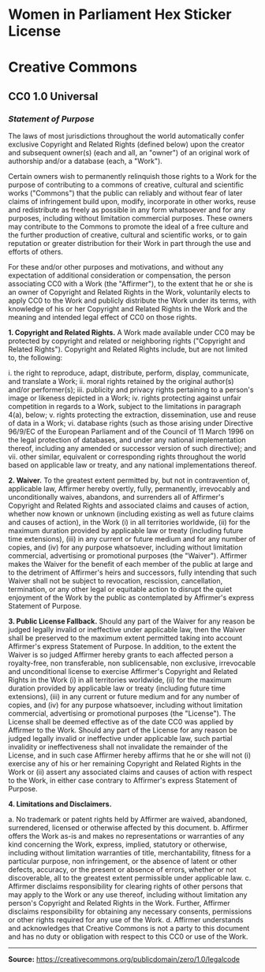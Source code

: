 # Women in Parliament Hex Sticker License

# Creative Commons

## CC0 1.0 Universal

### *Statement of Purpose*

The laws of most jurisdictions throughout the world automatically confer
exclusive Copyright and Related Rights (defined below) upon the creator
and subsequent owner(s) (each and all, an "owner") of an original work
of authorship and/or a database (each, a "Work").

Certain owners wish to permanently relinquish those rights to a Work for
the purpose of contributing to a commons of creative, cultural and
scientific works ("Commons") that the public can reliably and without
fear of later claims of infringement build upon, modify, incorporate in
other works, reuse and redistribute as freely as possible in any form
whatsoever and for any purposes, including without limitation commercial
purposes. These owners may contribute to the Commons to promote the
ideal of a free culture and the further production of creative, cultural
and scientific works, or to gain reputation or greater distribution for
their Work in part through the use and efforts of others.

For these and/or other purposes and motivations, and without any
expectation of additional consideration or compensation, the person
associating CC0 with a Work (the "Affirmer"), to the extent that he or
she is an owner of Copyright and Related Rights in the Work, voluntarily
elects to apply CC0 to the Work and publicly distribute the Work under
its terms, with knowledge of his or her Copyright and Related Rights in
the Work and the meaning and intended legal effect of CC0 on those
rights.

**1. Copyright and Related Rights.** A Work made available under CC0 may
be protected by copyright and related or neighboring rights ("Copyright
and Related Rights"). Copyright and Related Rights include, but are not
limited to, the following:

i.  the right to reproduce, adapt, distribute, perform, display,
    communicate, and translate a Work;
ii. moral rights retained by the original author(s) and/or performer(s);
iii. publicity and privacy rights pertaining to a person's image or
    likeness depicted in a Work;
iv. rights protecting against unfair competition in regards to a Work,
    subject to the limitations in paragraph 4(a), below;
v.  rights protecting the extraction, dissemination, use and reuse of
    data in a Work;
vi. database rights (such as those arising under Directive 96/9/EC of
    the European Parliament and of the Council of 11 March 1996 on the
    legal protection of databases, and under any national implementation
    thereof, including any amended or successor version of such
    directive); and
vii. other similar, equivalent or corresponding rights throughout the
    world based on applicable law or treaty, and any national
    implementations thereof.

**2. Waiver.** To the greatest extent permitted by, but not in
contravention of, applicable law, Affirmer hereby overtly, fully,
permanently, irrevocably and unconditionally waives, abandons, and
surrenders all of Affirmer's Copyright and Related Rights and associated
claims and causes of action, whether now known or unknown (including
existing as well as future claims and causes of action), in the Work (i)
in all territories worldwide, (ii) for the maximum duration provided by
applicable law or treaty (including future time extensions), (iii) in
any current or future medium and for any number of copies, and (iv) for
any purpose whatsoever, including without limitation commercial,
advertising or promotional purposes (the "Waiver"). Affirmer makes the
Waiver for the benefit of each member of the public at large and to the
detriment of Affirmer's heirs and successors, fully intending that such
Waiver shall not be subject to revocation, rescission, cancellation,
termination, or any other legal or equitable action to disrupt the quiet
enjoyment of the Work by the public as contemplated by Affirmer's
express Statement of Purpose.

**3. Public License Fallback.** Should any part of the Waiver for any
reason be judged legally invalid or ineffective under applicable law,
then the Waiver shall be preserved to the maximum extent permitted
taking into account Affirmer's express Statement of Purpose. In
addition, to the extent the Waiver is so judged Affirmer hereby grants
to each affected person a royalty-free, non transferable, non
sublicensable, non exclusive, irrevocable and unconditional license to
exercise Affirmer's Copyright and Related Rights in the Work (i) in all
territories worldwide, (ii) for the maximum duration provided by
applicable law or treaty (including future time extensions), (iii) in
any current or future medium and for any number of copies, and (iv) for
any purpose whatsoever, including without limitation commercial,
advertising or promotional purposes (the "License"). The License shall
be deemed effective as of the date CC0 was applied by Affirmer to the
Work. Should any part of the License for any reason be judged legally
invalid or ineffective under applicable law, such partial invalidity or
ineffectiveness shall not invalidate the remainder of the License, and
in such case Affirmer hereby affirms that he or she will not (i)
exercise any of his or her remaining Copyright and Related Rights in the
Work or (ii) assert any associated claims and causes of action with
respect to the Work, in either case contrary to Affirmer's express
Statement of Purpose.

**4. Limitations and Disclaimers.**

a.  No trademark or patent rights held by Affirmer are waived,
    abandoned, surrendered, licensed or otherwise affected by
    this document.
b.  Affirmer offers the Work as-is and makes no representations or
    warranties of any kind concerning the Work, express, implied,
    statutory or otherwise, including without limitation warranties of
    title, merchantability, fitness for a particular purpose, non
    infringement, or the absence of latent or other defects, accuracy,
    or the present or absence of errors, whether or not discoverable,
    all to the greatest extent permissible under applicable law.
c.  Affirmer disclaims responsibility for clearing rights of other
    persons that may apply to the Work or any use thereof, including
    without limitation any person's Copyright and Related Rights in
    the Work. Further, Affirmer disclaims responsibility for obtaining
    any necessary consents, permissions or other rights required for any
    use of the Work.
d.  Affirmer understands and acknowledges that Creative Commons is not a
    party to this document and has no duty or obligation with respect to
    this CC0 or use of the Work.

---

**Source:** https://creativecommons.org/publicdomain/zero/1.0/legalcode

